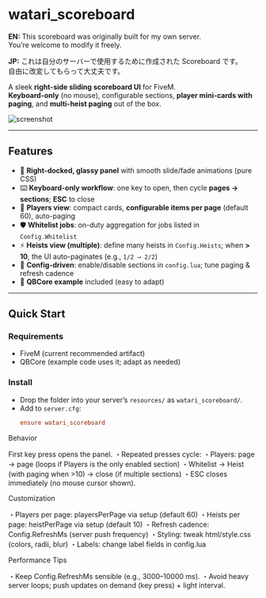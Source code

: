 # watari_scoreboard

**EN:** This scoreboard was originally built for my own server.<br>
You’re welcome to modify it freely.

**JP:** これは自分のサーバーで使用するために作成された Scoreboard です。<br>
自由に改変してもらって大丈夫です。

A sleek **right-side sliding scoreboard UI** for FiveM.  
**Keyboard-only** (no mouse), configurable sections, **player mini-cards with paging**, and **multi-heist paging** out of the box.

![screenshot](docs/screenshot.png) <!-- replace or remove -->

---

## Features

- 🧊 **Right-docked, glassy panel** with smooth slide/fade animations (pure CSS)
- ⌨️ **Keyboard-only workflow**: one key to open, then cycle **pages → sections**; **ESC** to close
- 👥 **Players view**: compact cards, **configurable items per page** (default 60), auto-paging
- 🛡️ **Whitelist jobs**: on-duty aggregation for jobs listed in `Config.Whitelist`
- ⚡ **Heists view (multiple)**: define many heists in `Config.Heists`; when **> 10**, the UI auto-paginates (e.g., `1/2 → 2/2`)
- 🔧 **Config-driven**: enable/disable sections in `config.lua`; tune paging & refresh cadence
- 🧩 **QBCore example** included (easy to adapt)

---

## Quick Start

### Requirements
- FiveM (current recommended artifact)
- QBCore (example code uses it; adapt as needed)

### Install
- Drop the folder into your server’s `resources/` as `watari_scoreboard/`.
- Add to `server.cfg`:
  ```cfg
  ensure watari_scoreboard

Behavior

First key press opens the panel.
・Repeated presses cycle:
  ・Players: page → page (loops if Players is the only enabled section)
  ・Whitelist → Heist (with paging when >10) → close (if multiple sections)
・ESC closes immediately (no mouse cursor shown).

Customization

・Players per page: playersPerPage via setup (default 60)
・Heists per page: heistPerPage via setup (default 10)
・Refresh cadence: Config.RefreshMs (server push frequency)
・Styling: tweak html/style.css (colors, radii, blur)
・Labels: change label fields in config.lua

Performance Tips

・Keep Config.RefreshMs sensible (e.g., 3000–10000 ms).
・Avoid heavy server loops; push updates on demand (key press) + light interval.
